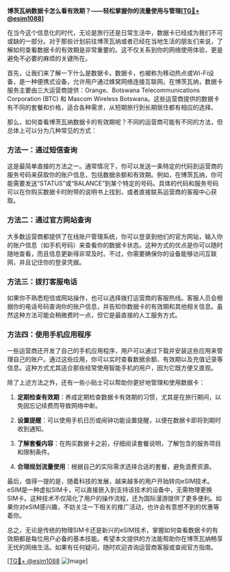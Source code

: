 **博茨瓦纳数据卡怎么看有效期？——轻松掌握你的流量使用与管理[[TG💪+ @esim1088](https://t.me/s/esim1088)]**

在当今这个信息化的时代，无论是旅行还是日常生活中，数据卡已经成为我们不可或缺的一部分。对于那些计划前往博茨瓦纳或者已经在当地生活的朋友们来说，了解如何查看数据卡的有效期是非常重要的。这不仅关系到你的网络使用体验，更是避免不必要的麻烦的关键所在。

首先，让我们来了解一下什么是数据卡。数据卡，也被称为移动热点或Wi-Fi设备，是一种便携式设备，允许用户通过蜂窝网络连接互联网。在博茨瓦纳，数据卡服务主要由三大运营商提供：Orange、Botswana Telecommunications Corporation (BTC) 和 Mascom Wireless Botswana。这些运营商提供的数据卡有不同的套餐和价格，适合各种需求，从短期旅行到长期居住都有相应的选择。

那么，如何查看博茨瓦纳数据卡的有效期呢？不同的运营商可能有不同的方法，但总体上可以分为几种常见的方式：

### 方法一：通过短信查询

这是最简单直接的方法之一。通常情况下，你可以发送一条特定的代码到运营商的服务号码来获取你的账户信息，包括数据余额和有效期。例如，在博茨瓦纳，你可能需要发送“STATUS”或“BALANCE”到某个特定的号码。具体的代码和服务号码可以在你购买数据卡时附带的说明书上找到，或者直接联系运营商的客服中心获取。

### 方法二：通过官方网站查询

大多数运营商都提供了在线账户管理系统，你可以登录到他们的官方网站，输入你的账户信息（如手机号码）来查看你的数据卡状态。这种方式的优点是你可以随时随地查看，而且信息更新得非常及时。不过，你需要确保你的设备能够访问互联网，并且记住你的登录凭据。

### 方法三：拨打客服电话

如果你不熟悉短信或网站操作，也可以选择拨打运营商的客服热线。客服人员会根据你的电话号码查询你的账户信息，并告知你数据卡的有效期和其他相关信息。虽然这种方法可能会稍微费时一点，但它是最直接的人工服务方式。

### 方法四：使用手机应用程序

一些运营商还开发了自己的手机应用程序，用户可以通过下载并安装这些应用来管理自己的账户。通过这些应用，你可以实时查看数据余额、有效期以及充值记录等信息。这种方式尤其适合那些经常使用智能手机的用户，因为它既方便又直观。

除了上述方法之外，还有一些小贴士可以帮助你更好地管理和使用数据卡：

1. **定期检查有效期**：养成定期检查数据卡有效期的习惯，尤其是在旅行期间，以免因忘记续费而导致网络中断。
   
2. **设置提醒**：可以使用手机日历或闹钟功能设置提醒，以便在数据卡即将到期时收到通知。

3. **了解套餐内容**：在购买数据卡之前，仔细阅读套餐说明，了解包含的服务项目和限制条件。

4. **合理规划流量使用**：根据自己的实际需求选择合适的套餐，避免浪费资源。

最后，值得一提的是，随着科技的发展，越来越多的用户开始转向eSIM技术。eSIM是一种虚拟SIM卡，可以直接嵌入到支持该技术的设备中，无需物理更换SIM卡。这种技术不仅简化了用户的操作流程，还为国际漫游提供了更多便利。如果你对eSIM感兴趣，不妨关注一下相关的推广活动，也许会有意想不到的优惠等着你。

总之，无论是传统的物理SIM卡还是新兴的eSIM技术，掌握如何查看数据卡的有效期都是每位用户必备的基本技能。希望本文提供的方法能帮助你在博茨瓦纳畅享无忧的网络生活。如果有任何疑问，随时欢迎咨询运营商客服或查阅官方指南。

[[TG💪+ @esim1088](https://t.me/s/esim1088) ![Image](https://i.postimg.cc/4NQfJmqS/Snipaste-2025-05-13-00-14-12.png)]